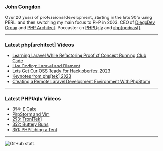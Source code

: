 ### John Congdon

Over 20 years of professional development, starting in the late 90's using PERL, and then switching my main focus to PHP in 2003.
CEO of [DiegoDev Group][ws_diegodev] and [PHP Architect][ws_phparch].
Podcaster on [PHPUgly][ws_phpugly] and [php[podcast]][ws_phparch].

---

### Latest php[architect] Videos
<!-- PHPARCHITECT:START -->
- [Learning Laravel While Refactoring Proof of Concept Running Club Code](https://www.youtube.com/watch?v=QKA1mnpmNLo)
- [Live Coding: Laravel and Filament](https://www.youtube.com/watch?v=3gKjnFTE3Fs)
- [Lets Get Our OSS Ready For Hacktoberfest 2023](https://www.youtube.com/watch?v=3dIBvz9iwOw)
- [Keynotes from php[tek] 2023](https://www.youtube.com/watch?v=crw31MC55Y8)
- [Creating a Remote Laravel Development Environment With PhpStorm](https://www.youtube.com/watch?v=UUEGqhZ6zLg)
<!-- PHPARCHITECT:END -->

---

### Latest PHPUgly Videos
<!-- PHPUGLY:START -->
- [354: £ Cake](https://www.youtube.com/watch?v=Y6dNsPWzJuM)
- [PhpStorm and Vim](https://www.youtube.com/watch?v=cyUB79qOjuQ)
- [253: Tron[Tek]](https://www.youtube.com/watch?v=2F4T8bEjtpA)
- [352: Buttery Buns](https://www.youtube.com/watch?v=EAd5Be-v84I)
- [351: PHPitching a Tent](https://www.youtube.com/watch?v=0btxasSBWyc)
<!-- PHPUGLY:END -->

---

![GitHub stats](https://github-readme-stats.vercel.app/api?username=johncongdon&show_icons=true&hide_border=true&hide=stars&count_private=true)  


[ws_diegodev]: https://www.diegodev.com
[ws_phparch]: https://www.phparch.com
[ws_phpugly]: https://www.phpugly.com
